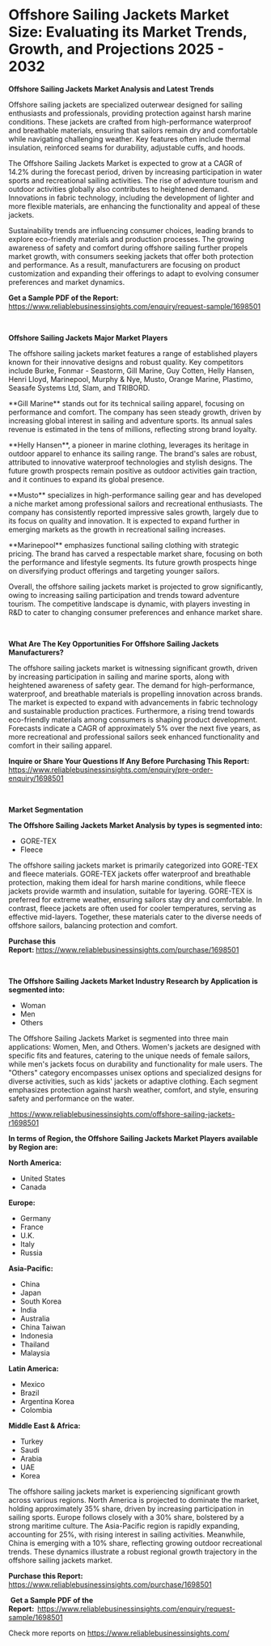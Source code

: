 <p><h1>Offshore Sailing Jackets Market Size: Evaluating its Market Trends, Growth, and Projections 2025 - 2032</h1></p><p><strong>Offshore Sailing Jackets Market Analysis and Latest Trends</strong></p>
<p><p>Offshore sailing jackets are specialized outerwear designed for sailing enthusiasts and professionals, providing protection against harsh marine conditions. These jackets are crafted from high-performance waterproof and breathable materials, ensuring that sailors remain dry and comfortable while navigating challenging weather. Key features often include thermal insulation, reinforced seams for durability, adjustable cuffs, and hoods.</p><p>The Offshore Sailing Jackets Market is expected to grow at a CAGR of 14.2% during the forecast period, driven by increasing participation in water sports and recreational sailing activities. The rise of adventure tourism and outdoor activities globally also contributes to heightened demand. Innovations in fabric technology, including the development of lighter and more flexible materials, are enhancing the functionality and appeal of these jackets. </p><p>Sustainability trends are influencing consumer choices, leading brands to explore eco-friendly materials and production processes. The growing awareness of safety and comfort during offshore sailing further propels market growth, with consumers seeking jackets that offer both protection and performance. As a result, manufacturers are focusing on product customization and expanding their offerings to adapt to evolving consumer preferences and market dynamics.</p></p>
<p><strong>Get a Sample PDF of the Report:&nbsp;</strong> <a href="https://www.reliablebusinessinsights.com/enquiry/request-sample/1698501?utm_campaign=2247&utm_medium=2&utm_source=Github&utm_content=ia&utm_term=04042025&utm_id=offshore-sailing-jackets">https://www.reliablebusinessinsights.com/enquiry/request-sample/1698501</a></p>
<p>&nbsp;</p>
<p><strong>Offshore Sailing Jackets Major Market Players</strong></p>
<p><p>The offshore sailing jackets market features a range of established players known for their innovative designs and robust quality. Key competitors include Burke, Fonmar - Seastorm, Gill Marine, Guy Cotten, Helly Hansen, Henri Lloyd, Marinepool, Murphy & Nye, Musto, Orange Marine, Plastimo, Seasafe Systems Ltd, Slam, and TRIBORD.</p><p>**Gill Marine** stands out for its technical sailing apparel, focusing on performance and comfort. The company has seen steady growth, driven by increasing global interest in sailing and adventure sports. Its annual sales revenue is estimated in the tens of millions, reflecting strong brand loyalty.</p><p>**Helly Hansen**, a pioneer in marine clothing, leverages its heritage in outdoor apparel to enhance its sailing range. The brand's sales are robust, attributed to innovative waterproof technologies and stylish designs. The future growth prospects remain positive as outdoor activities gain traction, and it continues to expand its global presence.</p><p>**Musto** specializes in high-performance sailing gear and has developed a niche market among professional sailors and recreational enthusiasts. The company has consistently reported impressive sales growth, largely due to its focus on quality and innovation. It is expected to expand further in emerging markets as the growth in recreational sailing increases.</p><p>**Marinepool** emphasizes functional sailing clothing with strategic pricing. The brand has carved a respectable market share, focusing on both the performance and lifestyle segments. Its future growth prospects hinge on diversifying product offerings and targeting younger sailors.</p><p>Overall, the offshore sailing jackets market is projected to grow significantly, owing to increasing sailing participation and trends toward adventure tourism. The competitive landscape is dynamic, with players investing in R&D to cater to changing consumer preferences and enhance market share.</p></p>
<p>&nbsp;</p>
<p><strong>What Are The Key Opportunities For Offshore Sailing Jackets Manufacturers?</strong></p>
<p><p>The offshore sailing jackets market is witnessing significant growth, driven by increasing participation in sailing and marine sports, along with heightened awareness of safety gear. The demand for high-performance, waterproof, and breathable materials is propelling innovation across brands. The market is expected to expand with advancements in fabric technology and sustainable production practices. Furthermore, a rising trend towards eco-friendly materials among consumers is shaping product development. Forecasts indicate a CAGR of approximately 5% over the next five years, as more recreational and professional sailors seek enhanced functionality and comfort in their sailing apparel.</p></p>
<p><strong>Inquire or Share Your Questions If Any Before Purchasing This Report:</strong> <a href="https://www.reliablebusinessinsights.com/enquiry/pre-order-enquiry/1698501?utm_campaign=2247&utm_medium=2&utm_source=Github&utm_content=ia&utm_term=04042025&utm_id=offshore-sailing-jackets">https://www.reliablebusinessinsights.com/enquiry/pre-order-enquiry/1698501</a></p>
<p>&nbsp;</p>
<p><strong>Market Segmentation</strong></p>
<p><strong>The Offshore Sailing Jackets Market Analysis by types is segmented into:</strong></p>
<p><ul><li>GORE-TEX</li><li>Fleece</li></ul></p>
<p><p>The offshore sailing jackets market is primarily categorized into GORE-TEX and fleece materials. GORE-TEX jackets offer waterproof and breathable protection, making them ideal for harsh marine conditions, while fleece jackets provide warmth and insulation, suitable for layering. GORE-TEX is preferred for extreme weather, ensuring sailors stay dry and comfortable. In contrast, fleece jackets are often used for cooler temperatures, serving as effective mid-layers. Together, these materials cater to the diverse needs of offshore sailors, balancing protection and comfort.</p></p>
<p><strong>Purchase this Report:&nbsp;</strong><a href="https://www.reliablebusinessinsights.com/purchase/1698501?utm_campaign=2247&utm_medium=2&utm_source=Github&utm_content=ia&utm_term=04042025&utm_id=offshore-sailing-jackets">https://www.reliablebusinessinsights.com/purchase/1698501</a></p>
<p>&nbsp;</p>
<p><strong>The Offshore Sailing Jackets Market Industry Research by Application is segmented into:</strong></p>
<p><ul><li>Woman</li><li>Men</li><li>Others</li></ul></p>
<p><p>The Offshore Sailing Jackets Market is segmented into three main applications: Women, Men, and Others. Women's jackets are designed with specific fits and features, catering to the unique needs of female sailors, while men's jackets focus on durability and functionality for male users. The "Others" category encompasses unisex options and specialized designs for diverse activities, such as kids' jackets or adaptive clothing. Each segment emphasizes protection against harsh weather, comfort, and style, ensuring safety and performance on the water.</p></p>
<p><a href="https://www.reliablebusinessinsights.com/offshore-sailing-jackets-r1698501?utm_campaign=2247&utm_medium=2&utm_source=Github&utm_content=ia&utm_term=04042025&utm_id=offshore-sailing-jackets">&nbsp;https://www.reliablebusinessinsights.com/offshore-sailing-jackets-r1698501</a></p>
<p><strong>In terms of Region, the Offshore Sailing Jackets Market Players available by Region are:</strong></p>
<p>
    <p> <strong> North America: </strong>
        <ul>
            <li>United States</li>
            <li>Canada</li>
        </ul>
        </p> 
    <p> <strong> Europe: </strong>
        <ul>
            <li>Germany</li>
            <li>France</li>
            <li>U.K.</li>
            <li>Italy</li>
            <li>Russia</li>
        </ul>
        </p> 
    <p> <strong> Asia-Pacific: </strong>
        <ul>
            <li>China</li>
            <li>Japan</li>
            <li>South Korea</li>
            <li>India</li>
            <li>Australia</li>
            <li>China Taiwan</li>
            <li>Indonesia</li>
            <li>Thailand</li>
            <li>Malaysia</li>
        </ul>
        </p> 
    <p> <strong> Latin America: </strong>
        <ul>
            <li>Mexico</li>
            <li>Brazil</li>
            <li>Argentina Korea</li>
            <li>Colombia</li>
        </ul>
        </p> 
    <p> <strong> Middle East & Africa: </strong>
        <ul>
            <li>Turkey</li>
            <li>Saudi</li>
            <li>Arabia</li>
            <li>UAE</li>
            <li>Korea</li>
        </ul>
    </p>
    </p>
<p><p>The offshore sailing jackets market is experiencing significant growth across various regions. North America is projected to dominate the market, holding approximately 35% share, driven by increasing participation in sailing sports. Europe follows closely with a 30% share, bolstered by a strong maritime culture. The Asia-Pacific region is rapidly expanding, accounting for 25%, with rising interest in sailing activities. Meanwhile, China is emerging with a 10% share, reflecting growing outdoor recreational trends. These dynamics illustrate a robust regional growth trajectory in the offshore sailing jackets market.</p></p>
<p><strong>Purchase this Report: </strong><a href="https://www.reliablebusinessinsights.com/purchase/1698501?utm_campaign=2247&utm_medium=2&utm_source=Github&utm_content=ia&utm_term=04042025&utm_id=offshore-sailing-jackets">https://www.reliablebusinessinsights.com/purchase/1698501</a></p>
<p>&nbsp;<strong>Get a Sample PDF of the Report:&nbsp;&nbsp;</strong><a href="https://www.reliablebusinessinsights.com/enquiry/request-sample/1698501?utm_campaign=2247&utm_medium=2&utm_source=Github&utm_content=ia&utm_term=04042025&utm_id=offshore-sailing-jackets">https://www.reliablebusinessinsights.com/enquiry/request-sample/1698501</a></p>
<p><strong></strong></p>
<p>Check more reports on <a href="https://www.reliablebusinessinsights.com/?utm_campaign=2247&utm_medium=2&utm_source=Github&utm_content=ia&utm_term=04042025&utm_id=offshore-sailing-jackets">https://www.reliablebusinessinsights.com/</a></p>